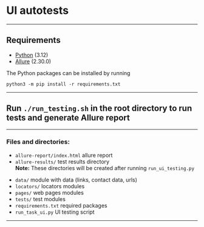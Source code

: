 # UI autotests
***


## Requirements
* [Python](https://www.python.org/downloads/) (3.12)  
* [Allure](https://allurereport.org/docs/install/) (2.30.0)  
 
The Python packages can be installed by running  
```commandline
python3 -m pip install -r requirements.txt
```
***


## Run `./run_testing.sh` in the root directory to run tests and generate Allure report
***


### Files and directories:
- `allure-report/index.html` allure report
- `allure-results/` test results directory  
**Note:** These directories will be created after running `run_ui_testing.py`

* `data/` module with data (links, contact data, urls)
* `locators/` locators modules
* `pages/` web pages modules
* `tests/` test modules
* `requirements.txt` required packages
* `run_task_ui.py` UI testing script
***
